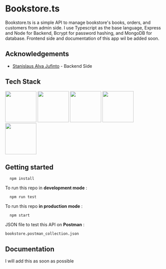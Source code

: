 # Bookstore.ts

Bookstore.ts is a simple API to manage bookstore's books, orders, and customers from admin side. I use Typescript as the base language, Express and Node for Backend, Bcrypt for password hashing, and MongoDB for database. Frontend side and documentation of this app wil be added soon.



## Acknowledgements

 - [Stanislaus Alva Jufinto](https://github.com/AlvaJufinto/) - Backend Side


## Tech Stack

<p float="left">
  <img src="https://media.discordapp.net/attachments/1021751620331126865/1021757798960349226/ts-logo.png" width="100" />
  <img src="https://media.discordapp.net/attachments/1021751620331126865/1021757798259888240/node-logo.png" width="100" />
  <img src="https://media.discordapp.net/attachments/1021751620331126865/1056263940214095972/6202fcdee5ee8636a145a41b_1234.png?width=441&height=441" width="100" />
  <img src="https://media.discordapp.net/attachments/1021751620331126865/1056264178287005847/erkxwhl1gd48xfhe2yld.png" width="100" />
  <img src="https://media.discordapp.net/attachments/1021751620331126865/1056267322286936104/logo-asset.png" width="100" />
</p>  

## Getting started
```
  npm install
```

To run this repo in **development mode**  :

```
  npm run test
```
To run this repo  **in production mode** :

```
  npm start
```
JSON file to test this API on **Postman** :

`
bookstore.postman_collection.json
`


## Documentation
I will add this as soon as possible
